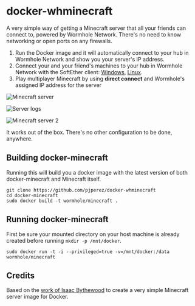 # docker-whminecraft

A very simple way of getting a Minecraft server that all your friends can connect to, powered by Wormhole Network. There's no need to know networking or open ports on any firewalls.

1. Run the Docker image and it will automatically connect to your hub in Wormhole Network and show you your server's IP address.
2. Connect your and your friend's machines to your hub in Wormhole Network with the SoftEther client: [Windows](https://wormhole.zendesk.com/hc/en-gb/articles/206613029), [Linux](https://wormhole.zendesk.com/hc/en-gb/articles/207287085).
3. Play multiplayer Minecraft by using **direct connect** and Wormhole's assigned IP address for the server

![Minecraft server](http://i.imgur.com/CIKCgEB.png)

![Server logs](http://i.imgur.com/FFkfe65.png)

![Minecraft server 2](http://i.imgur.com/bknjgUR.png)

It works out of the box. There's no other configuration to be done, anywhere.

## Building docker-minecraft

Running this will build you a docker image with the latest version of both
docker-minecraft and Minecraft itself.

    git clone https://github.com/pjperez/docker-whminecraft
    cd docker-minecraft
    sudo docker build -t wormhole/minecraft .

## Running docker-minecraft

First be sure your mounted directory on your host machine is
already created before running `mkdir -p /mnt/docker`.

    sudo docker run -t -i --privileged=true -v=/mnt/docker:/data wormhole/minecraft

## Credits

Based on the [work of Isaac Bythewood](https://github.com/pjperez/docker-minecraft) to create a very simple Minecraft server image for Docker.
